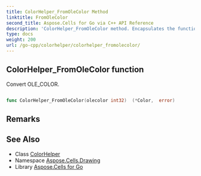 ```yaml
---
title: ColorHelper_FromOleColor Method 
linktitle: FromOleColor
second_title: Aspose.Cells for Go via C++ API Reference
description: 'ColorHelper_FromOleColor method. Encapsulates the function that represents fromolecolor in Go.'
type: docs
weight: 200
url: /go-cpp/colorhelper/colorhelper_fromolecolor/
---
```


## ColorHelper_FromOleColor function

Convert OLE_COLOR.

```go

func ColorHelper_FromOleColor(olecolor int32)  (*Color,  error) 

```

## Remarks


## See Also

* Class [ColorHelper](../)
* Namespace [Aspose.Cells.Drawing](../../)
* Library [Aspose.Cells for Go](../../../)
